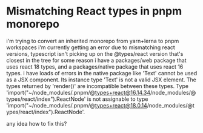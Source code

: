 
# Mismatching React types in pnpm monorepo

i'm trying to convert an inherited monorepo from yarn+lerna to pnpm workspaces
i'm currently getting an error due to mismatching react versions, typescript isn't picking up on the @types/react version that's closest in the tree for some reason
i have a packages/web package that uses react 18 types, and a packages/native package that uses react 16 types.
i have loads of errors in the native package like
'Text' cannot be used as a JSX component.
  Its instance type 'Text' is not a valid JSX element.
    The types returned by 'render()' are incompatible between these types.
      Type 'import("~/node_modules/.pnpm/@types+react@16.14.34/node_modules/@types/react/index").ReactNode' is not assignable to type 'import("~/node_modules/.pnpm/@types+react@18.0.14/node_modules/@types/react/index").ReactNode'.

any idea how to fix this?

        